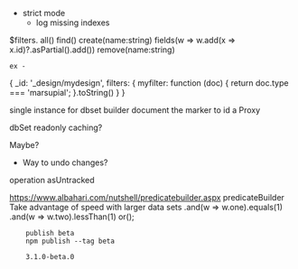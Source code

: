 - strict mode
    - log missing indexes

$filters.
    all()
    find()
    create(name:string)
        fields(w => w.add(x => x.id)?.asPartial().add())
    remove(name:string)

    ex -

{
    _id: '_design/mydesign',
    filters: {
        myfilter: function (doc) {
            return doc.type === 'marsupial';
        }.toString()
    }
}

single instance for dbset builder
document the marker to id a Proxy


dbSet
    readonly
    caching?

Maybe?
- Way to undo changes?

operation
    asUntracked


https://www.albahari.com/nutshell/predicatebuilder.aspx
predicateBuilder
    Take advantage of speed with larger data sets
    .and(w => w.one).equals(1)
    .and(w => w.two).lessThan(1)
        or();

        publish beta
        npm publish --tag beta

        3.1.0-beta.0